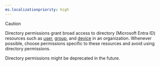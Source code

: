 ```yaml
---
ms.localizationpriority: high
---
```


<!-- markdownlint-disable MD002 MD041 -->

> [!CAUTION]
> Directory permissions grant broad access to directory (Microsoft Entra ID) resources such as [user](/graph/api/resources/user), [group](/graph/api/resources/group), and [device](/graph/api/resources/device) in an organization. Whenever possible, choose permissions specific to these resources and avoid using directory permissions.
>
> Directory permissions might be deprecated in the future.
